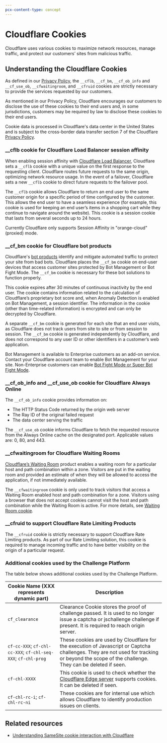 ```yaml
---
pcx-content-type: concept
---
```


# Cloudflare Cookies

Cloudflare uses various cookies to maximize network resources, manage traffic, and protect our customers’ sites from malicious traffic.

## Understanding the Cloudflare Cookies

As defined in our [Privacy Policy](https://www.cloudflare.com/privacypolicy/), the `__cflb`, `__cf_bm`, `__cf_ob_info` and `__cf_use_ob`, `__cfwaitingroom`, and `__cfruid` cookies are strictly necessary to provide the services requested by our customers.

As mentioned in our Privacy Policy, Cloudflare encourages our customers to disclose the use of these cookies to their end users and, in some jurisdictions, customers may be required by law to disclose these cookies to their end users.

Cookie data is processed in Cloudflare's data center in the United States and is subject to the cross-border data transfer section 7 of the Cloudflare [Privacy Policy](https://www.cloudflare.com/privacypolicy/).

### \_\_cflb cookie for Cloudflare Load Balancer session affinity

When enabling session affinity with [Cloudflare Load Balancer](https://developers.cloudflare.com/load-balancing/understand-basics/session-affinity), Cloudflare sets a `__cflb` cookie with a unique value on the first response to the requesting client. Cloudflare routes future requests to the same origin, optimizing network resource usage. In the event of a failover, Cloudflare sets a new `__cflb` cookie to direct future requests to the failover pool.

The `__cflb` cookie allows Cloudflare to return an end user to the same customer origin for a specific period of time configured by the customer. This allows the end user to have a seamless experience (for example, this cookie is used for keeping an end user’s items in a shopping cart while they continue to navigate around the website). This cookie is a session cookie that lasts from several seconds up to 24 hours.

<Aside type="note">

Currently Cloudflare only supports Session Affinity in "orange-cloud" (proxied) mode.

</Aside>

### \_\_cf_bm cookie for Cloudflare bot products

Cloudflare's [bot products](https://developers.cloudflare.com/bots/) identify and mitigate automated traffic to protect your site from bad bots. Cloudflare places the `__cf_bm` cookie on end-user devices that access customer sites protected by Bot Management or Bot Fight Mode. The `__cf_bm` cookie is necessary for these bot solutions to function properly.

This cookie expires after 30 minutes of continuous inactivity by the end user. The cookie contains information related to the calculation of Cloudflare’s proprietary bot score and, when Anomaly Detection is enabled on Bot Management, a session identifier. The information in the cookie (other than time-related information) is encrypted and can only be decrypted by Cloudflare.

A separate `__cf_bm` cookie is generated for each site that an end user visits, as Cloudflare does not track users from site to site or from session to session. The `__cf_bm` cookie is generated independently by Cloudflare, and does not correspond to any user ID or other identifiers in a customer’s web application.

<Aside type="note">

Bot Management is available to Enterprise customers as an add-on service. Contact your Cloudflare account team to enable Bot Management for your site. Non-Enterprise customers can enable [Bot Fight Mode or Super Bot Fight Mode](https://developers.cloudflare.com/bots/).

</Aside>

### \_\_cf_ob_info and \_\_cf_use_ob cookie for Cloudflare Always Online

The `__cf_ob_info` cookie provides information on:

- The HTTP Status Code returned by the origin web server
- The Ray ID of the original failed request
- The data center serving the traffic

The `__cf_use_ob` cookie informs Cloudflare to fetch the requested resource from the Always Online cache on the designated port. Applicable values are: 0, 80, and 443.

### \_\_cfwaitingroom for Cloudflare Waiting Rooms

[Cloudflare’s Waiting Room](https://developers.cloudflare.com/waiting-room/) product enables a waiting room for a particular host and path combination within a zone. Visitors are put in the waiting room and provided an estimate of when they will be allowed to access the application, if not immediately available.

The `__cfwaitingroom` cookie is only used to track visitors that access a Waiting Room enabled host and path combination for a zone. Visitors using a browser that does not accept cookies cannot visit the host and path combination while the Waiting Room is active. For more details, see [Waiting Room cookie](https://developers.cloudflare.com/waiting-room/reference/waiting-room-cookie).

### \_\_cfruid to support Cloudflare Rate Limiting Products

The `__cfruid` cookie is strictly necessary to support Cloudflare Rate Limiting products. As part of our Rate Limiting solution, this cookie is required to manage incoming traffic and to have better visibility on the origin of a particular request.

### Additional cookies used by the Challenge Platform

The table below shows additional cookies used by the Challenge Platform.

| Cookie Name (XXX represents dynamic part)                     | Description                                                                                                                                                                                   |
| ------------------------------------------------------------- | --------------------------------------------------------------------------------------------------------------------------------------------------------------------------------------------- |
| `cf_clearance`                                                | Clearance Cookie stores the proof of challenge passed. It is used to no longer issue a captcha or jschallenge challenge if present. It is required to reach origin server.                    |
| `cf-cc-XXX`; `cf-chl-cc-XXX`; `cf-chl-seq-XXX`; `cf-chl-prog` | These cookies are used by Cloudflare for the execution of Javascript or Captcha challenges. They are not used for tracking or beyond the scope of the challenge. They can be deleted if seen. |
| `cf-chl-XXXX`                                                 | This cookie is used to check whether the [Cloudflare Edge server](https://www.cloudflare.com/en-gb/learning/cdn/glossary/edge-server/) supports cookies. It can be deleted if seen.           |
| `cf-chl-rc-i`; `cf-chl-rc-ni`                                 | These cookies are for internal use which allows Cloudflare to identify production issues on clients.                                                                                          |

## Related resources

- [Understanding SameSite cookie interaction with Cloudflare](https://support.cloudflare.com/hc/articles/360038470312)
